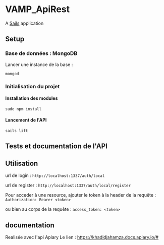 # VAMP_ApiRest

A [Sails](http://sailsjs.org) application

## Setup

### Base de données : MongoDB

Lancer une instance de la base :

    mongod

### Initialisation du projet

#### Installation des modules

    sudo npm install

#### Lancement de l'API

    sails lift

## Tests et documentation de l'API

## Utilisation

url de login :
  `http://localhost:1337/auth/local`

url de register :
  `http://localhost:1337/auth/local/register`

Pour acceder à une resource, ajouter le token à la header de la requête :
  `Authorization: Bearer <token>`

  ou bien au corps de la requête :
  `access_token: <token>`


## documentation

Realisée avec l'api Apiary
Le lien : https://khadidjahamza.docs.apiary.io/#
